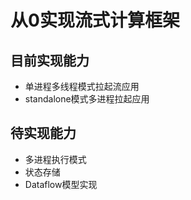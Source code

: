 # 从0实现流式计算框架
## 目前实现能力
- 单进程多线程模式拉起流应用
- standalone模式多进程拉起应用
## 待实现能力
- 多进程执行模式
- 状态存储
- Dataflow模型实现